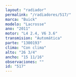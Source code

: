 ```yaml
---
layout: "radiador"
permalink: "/radiadores/517/"
marca: "Buick"
modelo: "Lacrosse"
ano: "2011"
motor: "L4 2.4, V6 3.6"
transmision: "Automática"
parte: "1300193"
clima: "Con clima"
alto: "26 3/4"
ancho: "15 11/16"
observaciones: ""
id: "517"
---
```


